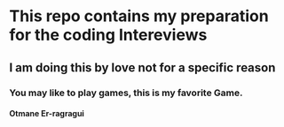 # This repo contains my preparation for the coding Intereviews

## I am doing this  by love not for a specific reason

### You may like to play games, this is my favorite Game.

#### Otmane Er-ragragui
 
